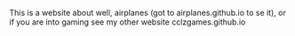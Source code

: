 This is a website about well, airplanes (got to airplanes.github.io to se it), or if you are into gaming see my other website cclzgames.github.io

